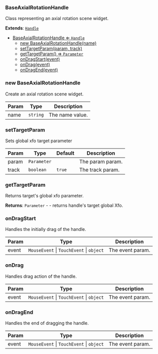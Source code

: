 <a name="BaseAxialRotationHandle"></a>

### BaseAxialRotationHandle 
Class representing an axial rotation scene widget.


**Extends**: <code>[Handle](api/Handles\Handle.md)</code>  

* [BaseAxialRotationHandle ⇐ <code>Handle</code>](#BaseAxialRotationHandle)
    * [new BaseAxialRotationHandle(name)](#new-BaseAxialRotationHandle)
    * [setTargetParam(param, track)](#setTargetParam)
    * [getTargetParam() ⇒ <code>Parameter</code>](#getTargetParam)
    * [onDragStart(event)](#onDragStart)
    * [onDrag(event)](#onDrag)
    * [onDragEnd(event)](#onDragEnd)

<a name="new_BaseAxialRotationHandle_new"></a>

### new BaseAxialRotationHandle
Create an axial rotation scene widget.


| Param | Type | Description |
| --- | --- | --- |
| name | <code>string</code> | The name value. |

<a name="BaseAxialRotationHandle+setTargetParam"></a>

### setTargetParam
Sets global xfo target parameter



| Param | Type | Default | Description |
| --- | --- | --- | --- |
| param | <code>Parameter</code> |  | The param param. |
| track | <code>boolean</code> | <code>true</code> | The track param. |

<a name="BaseAxialRotationHandle+getTargetParam"></a>

### getTargetParam
Returns target's global xfo parameter.


**Returns**: <code>Parameter</code> - - returns handle's target global Xfo.  
<a name="BaseAxialRotationHandle+onDragStart"></a>

### onDragStart
Handles the initially drag of the handle.



| Param | Type | Description |
| --- | --- | --- |
| event | <code>MouseEvent</code> \| <code>TouchEvent</code> \| <code>object</code> | The event param. |

<a name="BaseAxialRotationHandle+onDrag"></a>

### onDrag
Handles drag action of the handle.



| Param | Type | Description |
| --- | --- | --- |
| event | <code>MouseEvent</code> \| <code>TouchEvent</code> \| <code>object</code> | The event param. |

<a name="BaseAxialRotationHandle+onDragEnd"></a>

### onDragEnd
Handles the end of dragging the handle.



| Param | Type | Description |
| --- | --- | --- |
| event | <code>MouseEvent</code> \| <code>TouchEvent</code> \| <code>object</code> | The event param. |

